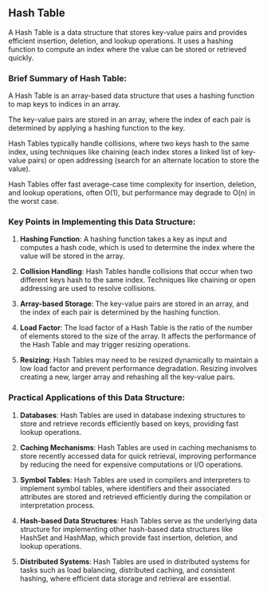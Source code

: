 ## Hash Table

A Hash Table is a data structure that stores key-value pairs and provides efficient insertion, deletion, and lookup operations. It uses a hashing function to compute an index where the value can be stored or retrieved quickly.

### Brief Summary of Hash Table:

A Hash Table is an array-based data structure that uses a hashing function to map keys to indices in an array.

The key-value pairs are stored in an array, where the index of each pair is determined by applying a hashing function to the key.

Hash Tables typically handle collisions, where two keys hash to the same index, using techniques like chaining (each index stores a linked list of key-value pairs) or open addressing (search for an alternate location to store the value).

Hash Tables offer fast average-case time complexity for insertion, deletion, and lookup operations, often O(1), but performance may degrade to O(n) in the worst case.

### Key Points in Implementing this Data Structure:

1. **Hashing Function**: A hashing function takes a key as input and computes a hash code, which is used to determine the index where the value will be stored in the array.

2. **Collision Handling**: Hash Tables handle collisions that occur when two different keys hash to the same index. Techniques like chaining or open addressing are used to resolve collisions.

3. **Array-based Storage**: The key-value pairs are stored in an array, and the index of each pair is determined by the hashing function.

4. **Load Factor**: The load factor of a Hash Table is the ratio of the number of elements stored to the size of the array. It affects the performance of the Hash Table and may trigger resizing operations.

5. **Resizing**: Hash Tables may need to be resized dynamically to maintain a low load factor and prevent performance degradation. Resizing involves creating a new, larger array and rehashing all the key-value pairs.

### Practical Applications of this Data Structure:

1. **Databases**: Hash Tables are used in database indexing structures to store and retrieve records efficiently based on keys, providing fast lookup operations.

2. **Caching Mechanisms**: Hash Tables are used in caching mechanisms to store recently accessed data for quick retrieval, improving performance by reducing the need for expensive computations or I/O operations.

3. **Symbol Tables**: Hash Tables are used in compilers and interpreters to implement symbol tables, where identifiers and their associated attributes are stored and retrieved efficiently during the compilation or interpretation process.

4. **Hash-based Data Structures**: Hash Tables serve as the underlying data structure for implementing other hash-based data structures like HashSet and HashMap, which provide fast insertion, deletion, and lookup operations.

5. **Distributed Systems**: Hash Tables are used in distributed systems for tasks such as load balancing, distributed caching, and consistent hashing, where efficient data storage and retrieval are essential.